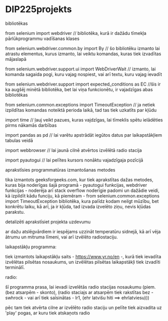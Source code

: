 # DIP225projekts

bibliotēkas

from selenium import webdriver
// bibliotēka, kurā ir dažādu tīmekļa pārlūkprogrammu vadīšanas klases

from selenium.webdriver.common.by import By
// šo bibliotēku izmanto lai atrastu elementus, kurus izmanto, lai veiktu komandas, kuras tiek izvadītas mājaslapā

from selenium.webdriver.support.ui import WebDriverWait
// izmanto, lai komanda sagaida pogi, kuru vajag nospiest, vai arī textu, kuru vajag ievadīt

from selenium.webdriver.support import expected_conditions as EC
//šis ir ka augšēj minētā bibliotēka, bet lai viņa funkcionētu, ir vajadzīgas abas bibliotēkas

from selenium.common.exceptions import TimeoutException
// ja netiek izpildītas komandas noteiktā perioda laikā, tad tas tiek uzkatīts par kļūdu

import time
// ļauj veikt pazues, kuras vajdzīgas, lai tīmeklis spētu ielādēties pirms nākamās darbības

import pandas as pd
// lai varētu apstrādāt iegūtos datus par laikapstākļiem tabulas veidā

import webbrowser
// lai jaunā cilnē atvērtos izvēlētā radio stacija

import pyautogui
// lai pelītes kursors nonāktu vajadzīgaja pozīcijā





aprakstīsies programmatūras izmantošanas metodes

tika izmantots geeksforgeeks.com, kur tiek aprakstītas dažas metodes, kuras bija noderīgas šajā programā - pyautogui funkcijas, webdriver funkcijas - noderēja arī stack overflow noderīgie padomi un dažādie veidi, kā izpildīt kādu funciju, kā piemēram - from selenium.common.exceptions import TimeoutException bibliotēka, kura palīdz kodam neilgt mūzību, bet konkrētu laiku, kā arī, ja ir kļūda, tad izvada izvelēto ziņu, nevis kļūdas parakstu.

detalizēti aprakstīsiet projekta uzdevumu

ar dažu atslēgvārdiem ir iespējams uzzināt temperatūru sidnejā, kā arī vēja ātrumu un mitruma līmeni, vai arī izvēlēto radiostaciju.

laikapstākļu programma:

tiek izmantots laikapstākļu saits - https://www.yr.no/en -, kurā tiek ievadīta izvēlētas pilsētas nosaukums, un izvēlētas pilsētas laikapstākļi tiek izvadīti terminālī.

radio:

šī programma prasa, lai ievadi izvelētās radio stacijas nosaukumu (piem. (bez atsarpēm - skonto), (radio staciajs ar atsarpēm tiek rakstītas bez - swhrock - vai arī tiek saīsinātas - lr1, (ehr latvišu hiti ==> ehrlatviesu)))

pēc tam tiek atvērta cilne ar izvēlēto radio staciju un pelīte tiek aizvadita uz 'play' pogas, ar kuru tiek atskaņots radio